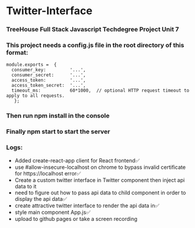 # Twitter-Interface
### TreeHouse Full Stack Javascript Techdegree Project Unit 7
### This project needs a config.js file in the root directory of this format:

```
module.exports =  {
  consumer_key:         '...',
  consumer_secret:      '...',
  access_token:         '...',
  access_token_secret:  '...',
  timeout_ms:           60*1000,  // optional HTTP request timeout to apply to all requests.
   };
```
### Then run npm install in the console
### Finally npm start to start the server 

### Logs:
* Added create-react-app client for React frontend:white_check_mark:
* use #allow-insecure-localhost on chrome to bypass invalid certificate for https://localhost error:white_check_mark:
* Create a custom twitter interface in Twitter component then inject api data to it 
* need to figure out how to pass api data to child component in order to display the api data:white_check_mark:
* create attractive twitter interface to render the api data in:white_check_mark:
* style main component App.js:white_check_mark:
* upload to github pages or take a screen recording

